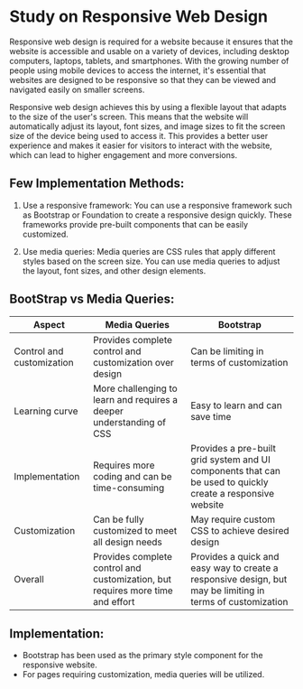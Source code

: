 # Study on Responsive Web Design

Responsive web design is required for a website because it ensures that the website is accessible and usable on a variety of devices, including desktop computers, laptops, tablets, and smartphones. With the growing number of people using mobile devices to access the internet, it's essential that websites are designed to be responsive so that they can be viewed and navigated easily on smaller screens.

Responsive web design achieves this by using a flexible layout that adapts to the size of the user's screen. This means that the website will automatically adjust its layout, font sizes, and image sizes to fit the screen size of the device being used to access it. This provides a better user experience and makes it easier for visitors to interact with the website, which can lead to higher engagement and more conversions.

## Few Implementation Methods:

1. Use a responsive framework: You can use a responsive framework such as Bootstrap or Foundation to create a responsive design quickly. These frameworks provide pre-built components that can be easily customized.

2. Use media queries: Media queries are CSS rules that apply different styles based on the screen size. You can use media queries to adjust the layout, font sizes, and other design elements.

## BootStrap vs Media Queries:

| Aspect | Media Queries | Bootstrap |
|--------|--------------|-----------|
| Control and customization | Provides complete control and customization over design | Can be limiting in terms of customization |
| Learning curve | More challenging to learn and requires a deeper understanding of CSS | Easy to learn and can save time |
| Implementation | Requires more coding and can be time-consuming | Provides a pre-built grid system and UI components that can be used to quickly create a responsive website |
| Customization | Can be fully customized to meet all design needs | May require custom CSS to achieve desired design |
| Overall | Provides complete control and customization, but requires more time and effort | Provides a quick and easy way to create a responsive design, but may be limiting in terms of customization |

## Implementation:

- Bootstrap has been used as the primary style component for the responsive website.
- For pages requiring customization, media queries will be utilized.
